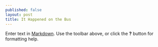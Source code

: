 ```yaml
---
published: false
layout: post
title: It Happened on the Bus
---
```



Enter text in [Markdown](http://daringfireball.net/projects/markdown/). Use the toolbar above, or click the **?** button for formatting help.


